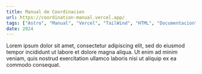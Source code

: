 ```yaml
---
title: Manual de Coordinacion
url: https://coordination-manual.vercel.app/
tags: ["Astro", "Manual", "Vercel", "TailWind", "HTML", "Documentacion"]
date: 2024
---
```


Lorem ipsum dolor sit amet, consectetur adipiscing elit, sed do eiusmod tempor incididunt ut labore et dolore magna aliqua. Ut enim ad minim veniam, quis nostrud exercitation ullamco laboris nisi ut aliquip ex ea commodo consequat.
